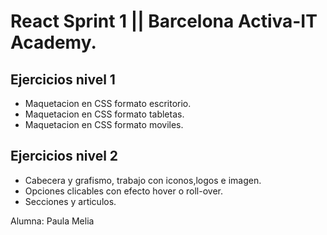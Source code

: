 # React Sprint 1 || Barcelona Activa-IT Academy. 
## Ejercicios nivel 1
- Maquetacion en CSS formato escritorio.
- Maquetacion en CSS formato tabletas.
- Maquetacion en CSS formato moviles.

## Ejercicios nivel 2
- Cabecera y grafismo, trabajo con iconos,logos e imagen.
- Opciones clicables con efecto hover o roll-over.
- Secciones y articulos.

Alumna: Paula Melia


